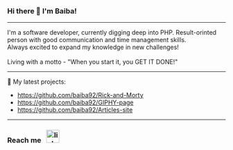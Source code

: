 ### Hi there 👋 I'm Baiba!
_______________________________________
I'm a software developer, currently digging deep into PHP. Result-orinted person with good communication and time management skills.<br>
Always excited to expand my knowledge in new challenges!
<br><br>
Living with a motto - "When you start it, you GET IT DONE!"
_______________________________________
🔭 My latest projects:
- https://github.com/baiba92/Rick-and-Morty
- https://github.com/baiba92/GIPHY-page
- https://github.com/baiba92/Articles-site

_______________________________________

### Reach me &nbsp; <a href="https://www.linkedin.com/in/baibaelste/" target="_blank"><img style="width: 30px" src="https://static-00.iconduck.com/assets.00/linkedin-icon-2048x2048-recvt9tg.png" alt="linkedin"></a>

<!--
**baiba92/baiba92** is a ✨ _special_ ✨ repository because its `README.md` (this file) appears on your GitHub profile.

Here are some ideas to get you started:

- 🔭 I’m currently working on ...
- 🌱 I’m currently learning ...
- 👯 I’m looking to collaborate on ...
- 🤔 I’m looking for help with ...
- 💬 Ask me about ...
- 📫 How to reach me: ...
- 😄 Pronouns: ...
- ⚡ Fun fact: ...
-->

